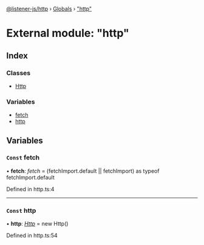 [@listener-js/http](../README.md) › [Globals](../globals.md) › ["http"](_http_.md)

# External module: "http"

## Index

### Classes

* [Http](../classes/_http_.http.md)

### Variables

* [fetch](_http_.md#const-fetch)
* [http](_http_.md#const-http)

## Variables

### `Const` fetch

• **fetch**: *fetch* =  (fetchImport.default ||
  fetchImport) as typeof fetchImport.default

Defined in http.ts:4

___

### `Const` http

• **http**: *[Http](../classes/_http_.http.md)* =  new Http()

Defined in http.ts:54

